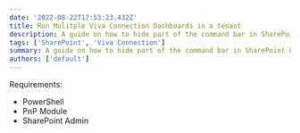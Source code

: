 ```yaml
---
date: '2022-08-22T17:53:23.432Z'
title: Run Mulitple Viva Connection Dashboards in a tenant
description: A guide on how to hide part of the command bar in SharePoint Lists and Libraries
tags: ['SharePoint', 'Viva Connection']
summary: A guide on how to hide part of the command bar in SharePoint Lists and Libraries
authors: ['default']
---
```


Requirements:

- PowerShell
- PnP Module
- SharePoint Admin
